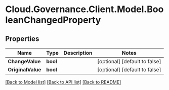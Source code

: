 # Cloud.Governance.Client.Model.BooleanChangedProperty
## Properties

Name | Type | Description | Notes
------------ | ------------- | ------------- | -------------
**ChangeValue** | **bool** |  | [optional] [default to false]
**OriginalValue** | **bool** |  | [optional] [default to false]

[[Back to Model list]](../README.md#documentation-for-models) [[Back to API list]](../README.md#documentation-for-api-endpoints) [[Back to README]](../README.md)

